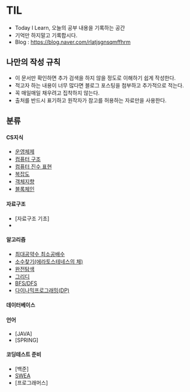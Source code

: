 # TIL
- Today I Learn, 오늘의 공부 내용을 기록하는 공간
- 기억만 하지말고 기록합시다.
- Blog : https://blog.naver.com/rlatjsgnsqmffhrm

## 나만의 작성 규칙
- 이 문서만 확인하면 추가 검색을 하지 않을 정도로 이해하기 쉽게 작성한다.
- 적고자 하는 내용이 너무 많다면 블로그 포스팅을 첨부하고 추가적으로 적는다.
- 꼭 매일매일 채우려고 집착하지 않는다. 
- 출처를 반드시 표기하고 원작자가 참고를 허용하는 자료만을 사용한다.

## 분류
#### CS지식
- [운영체제](https://github.com/kimsunhoon/TIL/edit/main/CS/%EC%9A%B4%EC%98%81%EC%B2%B4%EC%A0%9C.md)
- [컴퓨터 구조](https://github.com/kimsunhoon/TIL/blob/main/CS/%EC%BB%B4%ED%93%A8%ED%84%B0%20%EA%B5%AC%EC%84%B1%EC%9A%94%EC%86%8C.md)
- [컴퓨터 진수 표현](https://blog.naver.com/rlatjsgnsqmffhrm/223215774957)
- [복잡도](https://github.com/kimsunhoon/TIL/blob/main/CS/%EB%B3%B5%EC%9E%A1%EB%8F%84.md)
- [객체지향](https://github.com/kimsunhoon/TIL/blob/main/CS/%EA%B0%9D%EC%B2%B4%EC%A7%80%ED%96%A5.md)
- [블록체인](https://blog.naver.com/rlatjsgnsqmffhrm/223250574316)

#### 자료구조
- [자료구조 기초]
- 

#### 알고리즘
- [최대공약수 최소공배수](https://blog.naver.com/rlatjsgnsqmffhrm/223216713634)
- [소수찾기(에라토스테네스의 체)](https://blog.naver.com/rlatjsgnsqmffhrm/223217848629)
- [완전탐색](https://blog.naver.com/rlatjsgnsqmffhrm/223237196629)
- [그리디](https://blog.naver.com/rlatjsgnsqmffhrm/223238157387)
- [BFS/DFS]()
- [다이나믹프로그래밍(DP)]()

#### 데이터베이스

#### 언어
- [JAVA]
- [SPRING]

#### 코딩테스트 준비
- [백준]
- [SWEA](https://github.com/kimsunhoon/TIL/tree/main/SWEA%20%ED%92%80%EC%9D%B4%20)
- [프로그래머스]

